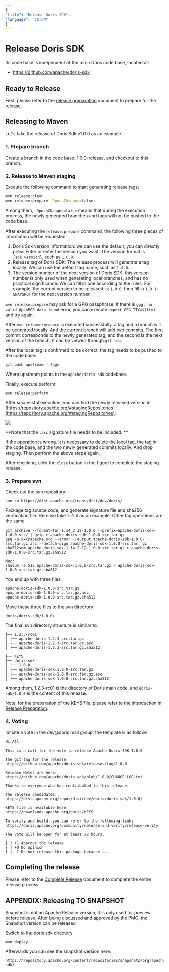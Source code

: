```yaml
---
{
"title": "Release Doris SDK",
"language": "zh-CN"
}
---
```


<!--
Licensed to the Apache Software Foundation (ASF) under one
or more contributor license agreements. See the NOTICE file
distributed with this work for additional information
regarding copyright ownership. The ASF licenses this file
to you under the Apache License, Version 2.0 (the
"License"); you may not use this file except in compliance
with the License. You may obtain a copy of the License at

   http://www.apache.org/licenses/LICENSE-2.0

Unless required by applicable law or agreed to in writing,
software distributed under the License is distributed on an
"AS IS" BASIS, WITHOUT WARRANTIES OR CONDITIONS OF ANY
KIND, either express or implied. See the License for the
specific language governing permissions and limitations
under the License.
-->

# Release Doris SDK

Its code base is independent of the main Doris code base, located at:

- https://github.com/apache/doris-sdk

## Ready to Release

First, please refer to the [release preparation](./release-prepare.md) document to prepare for the release.

## Releasing to Maven

Let's take the release of Doris Sdk v1.0.0 as an example.

### 1. Prepare branch

Create a branch in the code base: 1.0.0-release, and checkout to this branch.

### 2. Release to Maven staging

Execute the following command to start generating release tags:

```bash
mvn release:clean
mvn release:prepare -DpushChanges=false
```

Among them, `-DpushChanges=false` means that during the execution process, the newly generated branches and tags will not be pushed to the code base.

After executing the `release:prepare` command, the following three pieces of information will be requested:

1. Doris Sdk version information: we can use the default, you can directly press Enter or enter the version you want. The version format is `{sdk.version}`, such as `1.0.0`.
2. Release tag of Doris SDK: The release process will generate a tag locally. We can use the default tag name, such as `1.0.0`.
3. The version number of the next version of Doris SDK: this version number is only used when generating local branches, and has no practical significance. We can fill in one according to the rules. For example, the current version to be released is: `1.0.0`, then fill in `1.0.1-SNAPSHOT` for the next version number.

`mvn release:prepare` may ask for a GPG passphrase. If there is `gpg: no valid OpenPGP data found` error, you can execute `export GPG_TTY=$(tty)` and try again.

After `mvn release:prepare` is executed successfully, a tag and a branch will be generated locally. And the current branch will add two commits. The first commit corresponds to the newly generated tag, and the second is the next version of the branch. It can be viewed through `git log`.

After the local tag is confirmed to be correct, the tag needs to be pushed to the code base:

`git push upstream --tags`

Where upstream points to the `apache/doris-sdk` codebase.

Finally, execute perform:

```
mvn release:perform
```

After successful execution, you can find the newly released version in [https://repository.apache.org/#stagingRepositories](https://repository.apache.org/#stagingRepositories):

![](/images/staging-repositories.png)

**Note that the `.asc` signature file needs to be included. **

If the operation is wrong. It is necessary to delete the local tag, the tag in the code base, and the two newly generated commits locally. And drop staging. Then perform the above steps again.

After checking, click the `close` button in the figure to complete the staging release.

### 3. Prepare svn

Check out the svn repository:

```
svn co https://dist.apache.org/repos/dist/dev/doris/
```

Package tag source code, and generate signature file and sha256 verification file. Here we take `1.0.0` as an example. Other tag operations are the same

```
git archive --format=tar 1.14_2.12-1.0.0 --prefix=apache-doris-sdk-1.0.0-src/ | gzip > apache-doris-sdk-1.0.0-src.tar.gz
gpg -u xxx@apache.org --armor --output apache-doris-sdk-1.0.0-src.tar.gz.asc --detach-sign apache-doris-sdk-1.0.0-src.tar. gz
sha512sum apache-doris-sdk-1.14_2.12-1.0.0-src.tar.gz > apache-doris-sdk-1.0.0-src.tar.gz.sha512

Mac:
shasum -a 512 apache-doris-sdk-1.0.0-src.tar.gz > apache-doris-sdk-1.0.0-src.tar.gz.sha512
```

You end up with three files:

```
apache-doris-sdk-1.0.0-src.tar.gz
apache-doris-sdk-1.0.0-src.tar.gz.asc
apache-doris-sdk-1.0.0-src.tar.gz.sha512
```

Move these three files to the svn directory:

```
doris/doris-sdk/1.0.0/
```

The final svn directory structure is similar to:

```
├── 1.2.3-rc01
│ ├── apache-doris-1.2.3-src.tar.gz
│ ├── apache-doris-1.2.3-src.tar.gz.asc
│ ├── apache-doris-1.2.3-src.tar.gz.sha512
...
├── KEYS
├── doris-sdk
│ └── 1.0.0
│ ├── apache-doris-sdk-1.0.0-src.tar.gz
│ ├── apache-doris-sdk-1.0.0-src.tar.gz.asc
│ └── apache-doris-sdk-1.0.0-src.tar.gz.sha512
```

Among them, 1.2.3-rc01 is the directory of Doris main code, and `doris-sdk/1.0.0` is the content of this release.

Note, for the preparation of the KEYS file, please refer to the introduction in [Release Preparation](./release-prepare.md).

### 4. Voting

Initiate a vote in the dev@doris mail group, the template is as follows:

```
Hi All,

This is a call for the vote to release Apache Doris-SDK 1.0.0

The git tag for the release:
https://github.com/apache/doris-sdk/releases/tag/1.0.0

Release Notes are here:
https://github.com/apache/doris-sdk/blob/1.0.0/CHANGE-LOG.txt

Thanks to everyone who has contributed to this release.

The release candidates:
https://dist.apache.org/repos/dist/dev/doris/doris-sdk/1.0.0/

KEYS file is available here:
https://downloads.apache.org/doris/KEYS

To verify and build, you can refer to the following link:
https://doris.apache.org/community/release-and-verify/release-verify

The vote will be open for at least 72 hours.

[ ] +1 Approve the release
[ ] +0 No opinion
[ ] -1 Do not release this package because ...
```

## Completing the release

Please refer to the [Complete Release](./release-complete.md) document to complete the entire release process.

## APPENDIX: Releasing TO SNAPSHOT

Snapshot is not an Apache Release version, it is only used for preview before release. After being discussed and approved by the PMC, the Snapshot version can be released

Switch to the doris sdk directory

```
mvn deploy
```

Afterwards you can see the snapshot version here:

```
https://repository.apache.org/content/repositories/snapshots/org/apache/doris/doris-sdk/
```